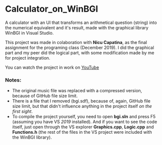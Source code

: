 # Calculator_on_WinBGI
A calculator with an UI that transforms an arithmetical question (string) into the numerical equivalent and it's result, made with the graphical library WinBGI in Visual Studio.

This project was made in colaboration with **Nicu Capatina**, as the final assignment for the programing class (December 2019). I did the graphical part and my peer did the logical part, with some modification made by me for project integration.

You can watch the project in work on [YouTube](https://youtu.be/qVtAz_czTwY)


### Notes:
- The original music file was replaced with a compressed version, because of GitHub file size limit.
- There is a file that I removed (bgi.sdf), because of, again, GitHub file size limit, but that didn't influence anything in the project itself *on the first sight*.
- To compile the project yourself, you need to open **bgi.sln** and press F5 (assuming you have VS *2019* installed). And if you want to see the code itself, just open through the VS explorer **Graphics.cpp**, **Logic.cpp** and **Functions.h** (the rest of the files in the VS project were included with the WinBGI library).
